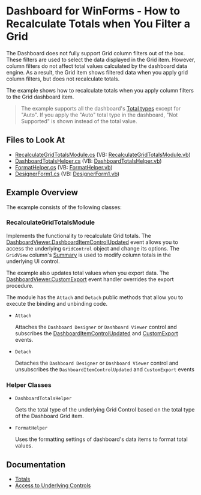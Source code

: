 # Dashboard for WinForms - How to Recalculate Totals when You Filter a Grid

The Dashboard does not fully support Grid column filters out of the box. These filters are used to select the data displayed in the Grid item. However, column filters do not affect total values calculated by the dashboard data engine. As a result, the Grid item shows filtered data when you apply grid column filters, but does not recalculate totals.

The example shows how to recalculate totals when you apply column filters to the Grid dashboard item.

> The example supports all the dashboard's [Total types](https://docs.devexpress.com/Dashboard/114794/winforms-dashboard/winforms-designer/create-dashboards-in-the-winforms-designer/dashboard-item-settings/grid/totals#totals-overview) except for "Auto". If you apply the "Auto" total type in the dashboard, "Not Supported" is shown instead of the total value.

<!-- default file list -->
## Files to Look At

* [RecalculateGridTotalsModule.cs](./CS/WinFormsDashboard_RecalculateTotals/Classes/RecalculateGridTotalsModule.cs) (VB: [RecalculateGridTotalsModule.vb](./VB/WinFormsDashboard_RecalculateTotals/Classes/RecalculateGridTotalsModule.vb))
* [DashboardTotalsHelper.cs](./CS/WinFormsDashboard_RecalculateTotals/Classes/DashboardTotalsHelper.cs) (VB: [DashboardTotalsHelper.vb](./VB/WinFormsDashboard_RecalculateTotals/Classes/DashboardTotalsHelper.vb))
* [FormatHelper.cs](./CS/WinFormsDashboard_RecalculateTotals/Classes/FormatHelper.cs) (VB: [FormatHelper.vb](./VB/WinFormsDashboard_RecalculateTotals/Classes/FormatHelper.vb))
* [DesignerForm1.cs](./CS/WinFormsDashboard_RecalculateTotals/DesignerForm1.cs) (VB: [DesignerForm1.vb](./VB/WinFormsDashboard_RecalculateTotals/DesignerForm1.vb))

<!-- default file list end -->
## Example Overview

The example consists of the following classes:

### RecalculateGridTotalsModule

Implements the functionality to recalculate Grid totals. The [DashboardViewer.DashboardItemControlUpdated](https://docs.devexpress.com/Dashboard/DevExpress.DashboardWin.DashboardViewer.DashboardItemControlUpdated) event allows you to access the underlying `GridControl` object and change its options. The `GridView` column's [Summary](https://docs.devexpress.com/WindowsForms/DevExpress.XtraGrid.Columns.GridColumn.Summary) is used to modify column totals in the underlying UI control.

The example also updates total values when you export data. The [DashboardViewer.CustomExport](https://docs.devexpress.com/Dashboard/DevExpress.DashboardWin.DashboardViewer.CustomExport) event handler overrides the export procedure.

The module has the `Attach` and `Detach` public methods that allow you to execute the binding and unbinding code. 

* `Attach`

    Attaches the `Dashboard Designer` or `Dashboard Viewer` control and subscribes the [DashboardItemControlUpdated](https://docs.devexpress.com/Dashboard/DevExpress.DashboardWin.IDashboardControl.DashboardItemControlUpdated) and [CustomExport](https://docs.devexpress.com/Dashboard/DevExpress.DashboardWin.IDashboardControl.CustomExport) events.

* `Detach`

    Detaches the `Dashboard Designer` or `Dashboard Viewer` control and unsubscribes the `DashboardItemControlUpdated` and `CustomExport` events

### Helper Classes

* `DashboardTotalsHelper` 

    Gets the total type of the underlying Grid Control based on the total type of the Dashboard Grid item.

* `FormatHelper` 

    Uses the formatting settings of dashboard's data items to format total values. 



## Documentation

* [Totals](https://docs.devexpress.com/Dashboard/114794/winforms-dashboard/winforms-designer/create-dashboards-in-the-winforms-designer/dashboard-item-settings/grid/totals)
* [Access to Underlying Controls](https://docs.devexpress.com/Dashboard/18019/winforms-dashboard/winforms-viewer/access-to-underlying-controls)
